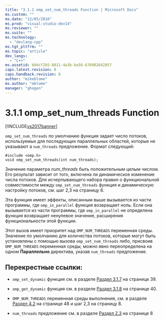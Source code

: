 ```yaml
---
title: "3.1.1 omp_set_num_threads Function | Microsoft Docs"
ms.custom: ""
ms.date: "12/05/2016"
ms.prod: "visual-studio-dev14"
ms.reviewer: ""
ms.suite: ""
ms.technology: 
  - "devlang-cpp"
ms.tgt_pltfrm: ""
ms.topic: "article"
dev_langs: 
  - "C++"
ms.assetid: b94cf2b5-8011-4a3b-ba56-676982642857
caps.latest.revision: 8
caps.handback.revision: 8
author: "mikeblome"
ms.author: "mblome"
manager: "ghogen"
---
```

# 3.1.1 omp_set_num_threads Function
[!INCLUDE[vs2017banner](../../assembler/inline/includes/vs2017banner.md)]

`omp_set_num_threads` по умолчанию функция задает число потоков, используемых для последующих параллельных областей, которые не указывают a  `num_threads` предложение.  Формат следующий:  
  
```  
#include <omp.h>  
void omp_set_num_threads(int num_threads);  
```  
  
 Значение параметра *num\_threads* быть положительным целым числом.  Его результат зависит от того, включена ли динамическое изменение числа потоков.  Для исчерпывающего набора правил о функциональной совместимости между `omp_set_num_threads` функция и динамическую настройку потоков, см. шаг 2,3 на страницу 8.  
  
 Эта функция имеет эффекты, описанным выше вызывается из части программы, где `omp_in_parallel` функция возвращает ноль.  Если она вызывается из части программы, где `omp_in_parallel` не определена функция возвращает ненулевое значение, расширения функциональности этой функции.  
  
 Этот вызов имеет приоритет над `OMP_NUM_THREADS` переменная среды.  Значение по умолчанию для количества потоков, которые могут быть установлены с помощью вызова `omp_set_num_threads` либо, присвоив  `OMP_NUM_THREADS` переменная среды, можно явно переопределена на одном  **Параллельно** директива, указав  `num_threads` предложение.  
  
## Перекрестные ссылки:  
  
-   `omp_set_dynamic` функция см. в разделе  [Раздел 3.1.7](../../parallel/openmp/3-1-7-omp-set-dynamic-function.md) на странице 39.  
  
-   `omp_get_dynamic` функция см. в разделе  [Раздел 3.1.8](../../parallel/openmp/3-1-8-omp-get-dynamic-function.md) на странице 40.  
  
-   `OMP_NUM_THREADS` переменная среды выполнения, см. в разделе  [Раздел 4.2](../../parallel/openmp/4-2-omp-num-threads.md) на странице 48 и шаг 2,3 на страницу 8.  
  
-   `num_threads` предложение см. в разделе  [Раздел 2.3](../../parallel/openmp/2-3-parallel-construct.md) на странице 8